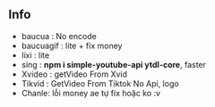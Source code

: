## Info
+ baucua : No encode
+ baucuagif : lite + fix money
+ lixi : lite
+ sing : **npm i simple-youtube-api ytdl-core**, faster
+ Xvideo : getVideo From Xvid
+ Tikvid : GetVideo From Tiktok No Api, logo
+ Chanle: lỗi money ae tự fix hoặc ko :v
